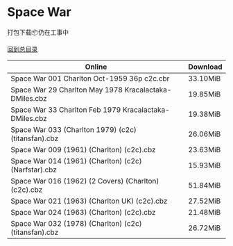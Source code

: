 # Space War

打包下载📦仍在工事中

[回到总目录](/Catalogs.md)







Online | Download
--- | ---
Space War 001 Charlton Oct-1959 36p c2c.cbr | 33.10MiB
Space War 29 Charlton May 1978 Kracalactaka-DMiles.cbz | 19.85MiB
Space War 33 Charlton Feb 1979 Kracalactaka-DMiles.cbz | 19.38MiB
Space War 033 (Charlton 1979) (c2c) (titansfan).cbz | 26.06MiB
Space War 009 (1961) (Charlton) (c2c).cbz | 23.63MiB
Space War 014 (1961) (Charlton) (c2c) (Narfstar).cbz | 15.93MiB
Space War 016 (1962) (2 Covers) (Charlton) (c2c).cbz | 51.84MiB
Space War 021 (1963) (Charlton UK) (c2c).cbz | 27.52MiB
Space War 024 (1963) (Charlton) (c2c).cbz | 21.48MiB
Space War 032 (1978) (Charlton) (c2c) (titansfan).cbz | 26.72MiB